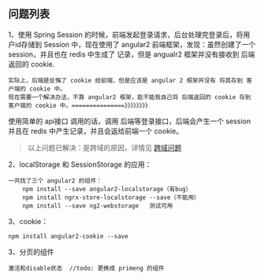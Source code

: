 ## 问题列表

1、使用 Spring Session 的时候，前端发起登录请求，后台处理完登录后，将用户id存储到 Session 中，现在使用了 angular2 前端框架，发现：虽然创建了一个 session，并且也在 redis 中生成了 记录，但是 angualr2 框架并没有接收到 后端返回的 cookie.
	
	实际上，后端是反悔了 cookie 给前端，但是应该是 angular 2 框架并没有 将其存到 客户端的 cookie 中。
	现在需要一个解决办法，不靠 angular2 框架，能不能我自己将 后端返回的 cookie 存到 客户端的 cookie 中。===============》》》》》》》》

使用简单的 api接口 调用的话，调用 后端等登录接口，后端会产生一个 session 并且在 redis 中产生记录，并且会返给前端一个 cookie。
> 以上问题已解决：是跨域的原因，详情见 [跨域问题](./跨域问题.md)

2、localStorage 和 SessionStorage 的应用：

    一共找了三个 angular2 的组件：
        npm install --save angular2-localstorage（有bug）
        npm install ngrx-store-localstorage --save（不能用）
        npm install --save ng2-webstorage   测试可用

3、cookie：

    npm install angular2-cookie --save

3、分页的组件
 
    激活和disable状态  //todo: 更换成 primeng 的组件